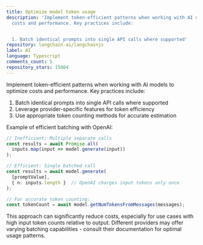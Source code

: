 ```yaml
---
title: Optimize model token usage
description: 'Implement token-efficient patterns when working with AI models to optimize
  costs and performance. Key practices include:


  1. Batch identical prompts into single API calls where supported'
repository: langchain-ai/langchainjs
label: AI
language: Typescript
comments_count: 5
repository_stars: 15004
---
```


Implement token-efficient patterns when working with AI models to optimize costs and performance. Key practices include:

1. Batch identical prompts into single API calls where supported
2. Leverage provider-specific features for token efficiency
3. Use appropriate token counting methods for accurate estimation

Example of efficient batching with OpenAI:

```typescript
// Inefficient: Multiple separate calls
const results = await Promise.all(
  inputs.map(input => model.generate(input))
);

// Efficient: Single batched call
const results = await model.generate(
  [promptValue], 
  { n: inputs.length }  // OpenAI charges input tokens only once
);

// For accurate token counting:
const tokenCount = await model.getNumTokensFromMessages(messages);
```

This approach can significantly reduce costs, especially for use cases with high input token counts relative to output. Different providers may offer varying batching capabilities - consult their documentation for optimal usage patterns.

